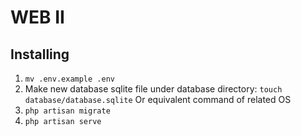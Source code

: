 # WEB II

## Installing

1. `mv .env.example .env`
2. Make new database sqlite file under database directory: `touch database/database.sqlite` Or equivalent command of related OS
3. `php artisan migrate`
2. `php artisan serve`
